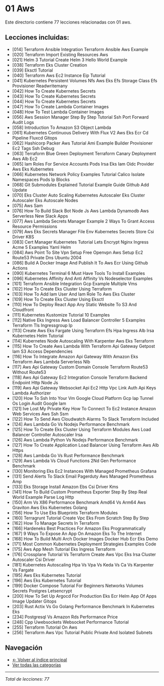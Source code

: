 # 01 Aws

Este directorio contiene 77 lecciones relacionadas con 01 aws.

## Lecciones incluidas:

- [014] Terraform Ansible Integration Terraform Ansible Aws Example
- [020] Terraform Import Existing Resources Aws
- [021] Helm 3 Tutorial Create Helm 3 Hello World Example
- [038] Terraform Eks Cluster Creation
- [039] Eksctl Tutorial
- [040] Terraform Aws Ec2 Instance Eip Tutorial
- [041] Kubernetes Persistent Volumes Nfs Aws Eks Efs Storage Class Efs Provisioner Readwritemany
- [042] How To Create Kubernetes Secrets
- [043] How To Create Kubernetes Secrets
- [044] How To Create Kubernetes Secrets
- [047] How To Create Lambda Container Images
- [048] How To Test Lambda Container Images
- [056] Aws Session Manager Step By Step Tutorial Ssh Port Forward Audit Logs
- [058] Introduction To Amazon S3 Object Lambda
- [061] Kubernetes Continuous Delivery With Flux V2 Aws Eks Ecr Cd Pipeline Fluxcd Gitops
- [062] Hashicorp Packer Aws Tutorial Ami Example Builder Provisioner Ec2 Tags Ssh Debug
- [063] Terraform Blue Green Deployment Terraform Canary Deployment Aws Alb Ec2
- [065] Iam Roles For Service Accounts Pods Irsa Eks Iam Oidc Provider Aws Eks Kubernetes
- [066] Kubernetes Network Policy Examples Tutorial Calico Isolate Namespaces Pods Ip Blocks
- [068] Git Submodules Explained Tutorial Example Guide Github Add Update
- [070] Eks Cluster Auto Scaling Kubernetes Autoscaler Eks Cluster Autoscaler Eks Autoscale Nodes
- [075] Aws Sam
- [076] How To Build Slack Bot Node Js Aws Lambda Dynamodb Aws Serverless New Slack Apps
- [077] Aws Lambda Secrets Manager Example 2 Ways To Grant Access Resource Permissions
- [079] Aws Eks Secrets Manager File Env Kubernetes Secrets Store Csi Driver K8S
- [083] Cert Manager Kubernetes Tutorial Lets Encrypt Nginx Ingress Acme 5 Examples Yaml Helm
- [084] Aws Point To Site Vpn Setup Free Openvpn Aws Setup Ec2 Route53 Private Dns Ubuntu 2004
- [086] Build A Docker Image And Publish It To Aws Ecr Using Github Actions
- [090] Kubernetes Terminal 6 Must Have Tools To Install Examples
- [096] Kubernetes Affinity And Anti Affinity Vs Nodeselector Examples
- [101] Terraform Ansible Integration Gcp Example Multiple Vms
- [102] How To Create Eks Cluster Using Terraform
- [103] How To Add Iam User And Iam Role To Aws Eks Cluster
- [109] How To Create Eks Cluster Using Eksctl
- [110] How To Deploy React App Any Static Website To S3 And Cloudfront
- [111] Kubernetes Kustomize Tutorial 10 Examples
- [112] Native Eks Ingress Aws Load Balancer Controller 5 Examples Terraform Tls Ingressgroup Ip
- [113] Create Aws Eks Fargate Using Terraform Efs Hpa Ingress Alb Irsa Kubernetes Helm Tutorial
- [114] Kubernetes Node Autoscaling With Karpenter Aws Eks Terraform
- [115] How To Create Aws Lambda With Terraform Api Gateway Getpost Iam S3 Access Dependencies
- [116] How To Integrate Amazon Api Gateway With Amazon Eks Terraform Aws Lambda Serverless Nlb
- [117] Aws Api Gateway Custom Domain Console Terraform Route53 Without Route53
- [118] Aws Api Gateway Ec2 Integration Console Terraform Backend Endpoint Http Node Js
- [119] Aws Api Gateway Websocket Api Ec2 Http Vpc Link Auth Api Keys Lambda Authorizer
- [120] How To Ssh Into Your Vm Google Cloud Platform Gcp Iap Tunnel Os Login Audit Google Iam
- [121] Ive Lost My Private Key How To Connect To Ec2 Instance Amazon Web Services Aws Ssh Ssm
- [122] How To Send Aws Cloudwatch Alarms To Slack Terraform Included
- [124] Aws Lambda Go Vs Nodejs Performance Benchmark
- [125] How To Create Eks Cluster Using Terraform Modules Aws Load Balancer Controller Autoscaler Irsa
- [126] Aws Lambda Python Vs Nodejs Performance Benchmark
- [127] How To Create Application Load Balancer Using Terraform Aws Alb Https
- [128] Aws Lambda Go Vs Rust Performance Benchmark
- [129] Aws Lambda Vs Cloud Functions 2Nd Gen Performance Benchmark
- [130] Monitoring Eks Ec2 Instances With Managed Prometheus Grafana
- [131] Send Alerts To Slack Email Pagerduty Aws Managed Prometheus Amp
- [133] Eks Storage Install Amazon Ebs Csi Driver Kms
- [141] How To Build Custom Prometheus Exporter Step By Step Real World Example Parse Log Http
- [150] Arm Vs X86 Performance Benchmark Amd64 Vs Arm64 Aws Graviton Aws Eks Kubernetes Golang
- [156] How To Use Eks Blueprints Terraform Modules
- [160] Terragrunt Tutorial Create Vpc Eks From Scratch Step By Step
- [162] How To Manage Secrets In Terraform
- [166] Hardeneks Best Practices For Amazon Eks Programmatically
- [167] 9 Ways To Expose An App On Amazon Eks To The Internet
- [168] How To Build Multi Arch Docker Images Docker Hub Ecr Eks Demo
- [171] Most Common Kubernetes Deployment Strategies Examples Code
- [175] Aws App Mesh Tutorial Eks Ingress Terraform
- [176] Crossplane Tutorial Vs Terraform Create Aws Vpc Eks Irsa Cluster Autoscaler Csi Driver
- [181] Kubernetes Autoscaling Hpa Vs Vpa Vs Keda Vs Ca Vs Karpenter Vs Fargate
- [195] Aws Eks Kubernetes Tutorial
- [196] Aws Eks Kubernetes Tutorial
- [199] Docker Compose Tutorial For Beginners Networks Volumes Secrets Postgres Letsencrypt
- [200] How To Set Up Argocd For Production Eks Ecr Helm App Of Apps Image Updater Gitops
- [203] Rust Actix Vs Go Golang Performance Benchmark In Kubernetes Eks
- [234] Postgresql Vs Amazon Rds Performance Price
- [248] Cpp Uwebsockets Websocket Performance Tutorial
- [255] Terraform Tutorial On Aws
- [256] Terraform Aws Vpc Tutorial Public Private And Isolated Subnets

## Navegación

- [← Volver al índice principal](../README.md)
- [Ver todas las categorías](../)

---
*Total de lecciones: 77*

